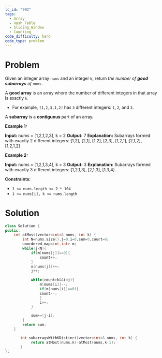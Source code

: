 ```yaml
---
lc_id: "992"
tags:
  - Array
  - Hash_Table
  - Sliding_Window
  - Counting
code_difficulty: hard
code_type: problem
---
```

# Problem
Given an integer array `nums` and an integer `k`, return _the number of **good subarrays** of_ `nums`.

A **good array** is an array where the number of different integers in that array is exactly `k`.

- For example, `[1,2,3,1,2]` has `3` different integers: `1`, `2`, and `3`.

A **subarray** is a **contiguous** part of an array.

**Example 1:**

**Input:** nums = [1,2,1,2,3], k = 2
**Output:** 7
**Explanation:** Subarrays formed with exactly 2 different integers: [1,2], [2,1], [1,2], [2,3], [1,2,1], [2,1,2], [1,2,1,2]

**Example 2:**

**Input:** nums = [1,2,1,3,4], k = 3
**Output:** 3
**Explanation:** Subarrays formed with exactly 3 different integers: [1,2,1,3], [2,1,3], [1,3,4].

**Constraints:**

- `1 <= nums.length <= 2 * 104`
- `1 <= nums[i], k <= nums.length`

# Solution

```cpp
class Solution {
public:
    int atMost(vector<int>& nums, int k) {
        int N=nums.size(),j=0,i=0,sum=0,count=0;
        unordered_map<int,int> m;
        while(j<N){
            if(m[nums[j]]==0){
                count++;
            }
            m[nums[j]]++;
            j++;
       
            while(count>k&&i<j){
                m[nums[i]]--;
                if(m[nums[i]]==0){
                count--;
                }
                i++;
            }

            sum+=(j-i);
        }
        return sum;
    }

       int subarraysWithKDistinct(vector<int>& nums, int k) {
            return atMost(nums,k)-atMost(nums,k-1);
       }
};
```